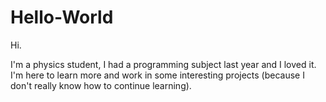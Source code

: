 # Hello-World

Hi. 

I'm a physics student, I had a programming subject last year and I loved it. I'm here to learn more and work in some interesting projects (because I don't really know how to continue learning).  
